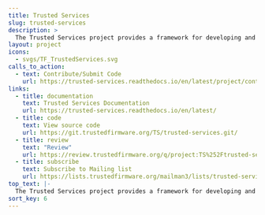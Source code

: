 ```yaml
---
title: Trusted Services
slug: trusted-services
description: >
  The Trusted Services project provides a framework for developing and deploying device Root Of Trust (RoT) services across a range of secure processing environments such as those provided by OP-TEE and Hafnium.
layout: project
icons:
  - svgs/TF_TrustedServices.svg
calls_to_action:
  - text: Contribute/Submit Code
    url: https://trusted-services.readthedocs.io/en/latest/project/contributing.html
links:
  - title: documentation
    text: Trusted Services Documentation
    url: https://trusted-services.readthedocs.io/en/latest/
  - title: code
    text: View source code
    url: https://git.trustedfirmware.org/TS/trusted-services.git/
  - title: review
    text: "Review"
    url: https://review.trustedfirmware.org/q/project:TS%252Ftrusted-services
  - title: subscribe
    text: Subscribe to Mailing list
    url: https://lists.trustedfirmware.org/mailman3/lists/trusted-services.lists.trustedfirmware.org/
top_text: |-
  The Trusted Services project provides a framework for developing and deploying device Root Of Trust (RoT) services across a range of secure processing environments such as those provided by OP-TEE and Hafnium.
sort_key: 6
---
```

